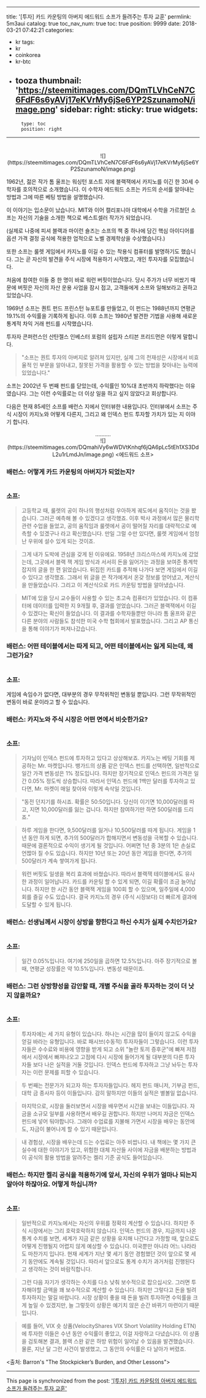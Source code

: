 
---
title: '[투자]  카드 카운팅의 아버지 에드워드 소프가 들려주는 투자 교훈'
permlink: 5m3aui
catalog: true
toc_nav_num: true
toc: true
position: 9999
date: 2018-03-21 07:42:21
categories:
- kr
tags:
- kr
- coinkorea
- kr-btc
- tooza
thumbnail: 'https://steemitimages.com/DQmTLVhCeN7C6FdF6s6yAVj17eKVrMy6jSe6YP2SzunamoN/image.png'
sidebar:
    right:
        sticky: true
widgets:
    -
        type: toc
        position: right
---


#
<center>
![](https://steemitimages.com/DQmTLVhCeN7C6FdF6s6yAVj17eKVrMy6jSe6YP2SzunamoN/image.png)
</center>

1962년, 젊은 작가 톰 울프는 워싱턴 포스트 지에 블랙잭에서 카지노를 이긴 한 30세 수학자를 호의적으로 소개했습니다.  이 수학자 에드워드 소프는 카드의 순서를 알아내는 방법과 그에 따른 베팅 방법을 설명했습니다.

이 이야기는 입소문이 났습니다.  MIT와 이어 캘리포니아 대학에서 수학을 가르쳤던 소프는 자신의 기술을 소개한 책으로 베스트셀러 작가가 되었습니다. 

(실제로 나중에 피셔 블랙과 마이런 숄즈는 소프의 책 중 하나에 담긴 핵심 아이디어를 옵션 가격 결정 공식에 적용한 업적으로 노벨 경제학상을 수상했습니다.)

또한 소프는 룰렛 게임에서 카지노를 이길 수 있는 착용식 컴퓨터를 발명하기도 했습니다.  그는 곧 자신의 발견을 주식 시장에 적용하기 시작했고, 개인 투자자를 모집했습니다. 

처음에 참여한 이들 중 한 명이 바로 워런 버핏이었습니다.  당시 주가가 너무 비쌌기 때문에 버핏은 자신의 자산 운용 사업을 잠시 접고, 고객들에게 소프와 일해보라고 권하고 있었습니다. 

1969년 소프는 퀀트 펀드 프린스턴 뉴포트를 만들었고, 이 펀드는 1988년까지 연평균 19.1%의 수익률을 기록하게 됩니다.  이후 소프는 1980년 발견한 기법을 사용해 새로운 통계적 차익 거래 펀드를 시작했습니다.

투자자 콘퍼런스인 산탄젤스 인베스터 포럼의 설립자 스티븐 프리드먼은 이렇게 말합니다.

>"소프는 퀀트 투자의 아버지로 알려져 있지만, 실제 그의 천재성은 시장에서 비효율적 인 부문을 알아내고, 잘못된 가격을 활용할 수 있는 방법을 찾아내는 능력에 있었습니다."

소프는 2002년 두 번째 펀드를 닫았는데, 수익률인 10%대 초반까지 하락했다는 이유였습니다.  그는 이런 수익률로는 더 이상 일을 하고 싶지 않았다고 회상합니다. 

다음은 현재 85세인 소프를 배런스 지에서 인터뷰한 내용입니다.  인터뷰에서 소프는 주식 시장이 카지노와 어떻게 다른지, 그리고 왜 인덱스 펀드 투자할 가치가 있는 지 이야기 합니다. 

<center>
..........
</center>


<center>
![](https://steemitimages.com/DQmahiVy6wWDVtKnhqf6jQA6pLc5tEh1XS3DdL2u1rLmdJn/image.png)
<에드워드 소프>
</center>

### 배런스: 어떻게 카드 카운팅의 아버지가 되었는지?
#
### 소프: 

>고등학교 때, 룰렛의 공이 하나의 행성처럼 우아하게 궤도에서 움직이는 것을 봤습니다.  그러곤 예측해 볼 수 있겠다고 생각했죠.  이후 박사 과정에서 많은 물리학 관련 수업을 들었고, 공의 움직임과 룰렛에서 공이 떨어질 자리를 대략적으로 예측할 수 있겠구나 라고 확신했습니다.  만일 그럴 수만 있다면, 룰렛 게임에서 엄청난 우위에 설수 있게 되는 것이죠.

>그게 내가 도박에 관심을 갖게 된 이유에요. 1958년 크리스마스에 카지노에 갔었는데, 그곳에서 블랙 잭 게임 방식과 서서히 돈을 잃어가는 과정을 보여준 통계학 잡지의 글을 한 편 읽었습니다.  뒤집힌 카드를 추적해 나가다 보면 게임에서 이길 수 있다고 생각했죠.  그래서 위 글을 쓴 작가에게서 온갖 정보를 얻어냈고, 계산식을 만들었습니다.  그리고 이 계산식으로 카드 카운팅 방법을 알아냈습니다.

>MIT에 있을 당시 교수들이 사용할 수 있는 초고속 컴퓨터가 있었습니다.  이 컴퓨터에 데이터를 입력한 지 9개월 후, 결과를 얻었습니다.  그러곤 블랙잭에서 이길 수 있겠다는 확신이 들었습니다.  이 결과를 수학자들뿐만 아니라 톰 울프와 같은 다른 분야의 사람들도 참석한 미국 수학 협회에서 발표했습니다.  그리고 AP 통신을 통해 이야기가 퍼져나갔습니다. 

### 배런스: 어떤 테이블에서는 따게 되고, 어떤 테이블에서는 잃게 되는데, 왜 그런가요?
#
### 소프: 

게임에 속임수가 없다면, 대부분의 경우 무작위적인 변동일 뿐입니다.  그런 무작위적인 변동이 바로 운이라고 할 수 있습니다. 

### 배런스: 카지노와 주식 시장은 어떤 면에서 비슷한가요?
#
### 소프: 

> 기자님이 인덱스 펀드에 투자하고 있다고 상상해보죠.  카지노는 베팅 기회를 제공하는 Mr. 마켓입니다.  뱅가드의 상품 같은  인덱스 펀드를 선택하면, 일반적으로 일간 가격 변동성은 1% 정도입니다.  하지만 장기적으로 인덱스 펀드의 가격은 일간 0.05% 정도씩 상승합니다.  따라서 인덱스 펀드에 1백만 달러를 투자하고 있다면, Mr. 마켓이 매일 찾아와 이렇게 속삭일 것입니다.

>"동전 던지기를 하시죠.  확률은 50:50입니다.  당신이 이기면 10,000달러를 따고, 지면 10,000달러를 잃는 겁니다.  하지만 참여하기만 하면 500달러를 드리죠."

>하루 게임을 한다면, 9,500달러를 잃거나 10,500달러를 따게 됩니다.  게임을 1년 동안 하게 되면, 추가의 500달러가 합해지면서 변동성을 극복할 수 있습니다.  때문에 결론적으로 수익이 생기게 될 것입니다.  어쩌면 1년 중 3분의 1은 손실로 언짢아 질 수도 있습니다.  하지만 10년 또는 20년 동안 게임을 한다면, 추가의 500달러가 계속 쌓여가게 됩니다. 

>워런 버핏도 일생을 복리 효과에 바쳤습니다.  따라서 블랙잭 테이블에서도 유사한 과정이 일어납니다.  카드를 카운팅 할 수 있게 되면, 이길 확률이 조금 늘어납니다.  하지만 한 시간 동안 블랙잭 게임을 100회 할 수 있으며, 일주일에 4,000회를 즐길 수도 있습니다.  결국 카지노의 경우 (주식 시장보다) 더 빠르게 결과에 도달할 수 있게 됩니다. 

### 배런스: 선생님께서 시장이 상방을 향한다고 하신 수치가 실제 수치인가요?
#
### 소프: 

>일간 0.05%입니다.  여기에 250일을 곱하면 12.5%입니다.  아주 장기적으로 볼 때, 연평균 성장률은 약 10.5%입니다. 변동성 때문이죠.

### 배런스: 그런 상방향성을 감안할 때, 개별 주식을 골라 투자하는 것이 더 낫지 않을까요?
#
### 소프: 

>투자자에는 세 가지 유형이 있습니다.  하나는 시간을 많이 들이지 않고도 수익을 얻길 바라는 유형입니다.  바로 패시브(수동적) 투자자들이 그렇습니다.  이런 투자자들은 수수료와 비용에 영향을 받게 되고 소위 "놀란 토끼 증후군"에 빠져 저점에서 시장에서 빠져나오고 고점에 다시 시장에 들어가게 될 대부분의 다른 투자자들 보다 나은 실적을 거둘 것입니다.  인덱스 펀드에 투자하고 그냥 놔두는 투자자는 이런 문제를 피할 수 있습니다.

>두 번째는 전문가가 되고자 하는 투자자들입니다.  헤지 펀드 매니저, 기부금 펀드, 대학 금 종사자 등이 이들입니다.  감히 말하지만 이들의 실적은 별볼일 없습니다.

>마지막으로, 시장을 둘러보면서 시장을 배우면서 시간을 보내는 이들입니다.  자금을 소규모 일부를 사용하면서 배우길 권합니다. 하지만 나머지 자금은 인덱스 펀드에 넣어 둬야합니다.  그래야 수업료를 지불해 가면서 시장을 배우는 동안에도, 자금이 불어나게 할 수 있기 때문입니다. 

>내 경험상, 시장을 배우는데 드는 수업료는 아주 비쌉니다.  내 책에는  몇 가지 큰 실수에 대한 이야기가 있고, 위험한 대체 자산들 사이에 자금을 배분하는 방법과 이 공식의 활용 방법을 알려주는 켈리 기준 공식도 들어있습니다. 

### 배런스: 하지만 켈리 공식을 적용하기에 앞서, 자신의 우위가 얼마나 되는지 알아야 하잖아요.  어떻게 하십니까?
#
### 소프: 

>일반적으로 카지노에서는 자신의 우위를 정확히 계산할 수 있습니다.  하지만 주식 시장에서는 그리 호락호락하지 않습니다.  인덱스 펀드의 경우, 지금까지 나온 통계 수치를 보면, 세계가 지금 같은 상황을 유지해 나간다고 가정할 때,  앞으로도 어떻게 진행될지 어렵지 않게 예상할 수 있습니다.  미국뿐만 아니라 어느 나라라도 마찬가지 입니다.  현재 세계가 지난 몇 세기 동안 경험했던 것이 앞으로 몇 세기 동안에도 계속될 것입니다. 따라서 앞으로도 통계 수치가 과거처럼 진행된다고 생각하는 것이 바람직합니다. 

>그런 다음 자기가 생각하는 수치를 다소 낮춰 보수적으로 잡으십시오.  그러면 투자해야할 금액을 꽤 보수적으로 계산할 수 있습니다.  하지만 그렇다고 돈을 빌려 투자하지는 말길 바랍니다.  시장 상황이 좋을 때 돈을 빌려 투자하면 수익률을 크게 높일 수 있겠지만, 늘 그렇듯이 상황은 예기치 않은 순간 바뀌기 마련이기 때문입니다. 
 
>예를 들어, VIX 숏 상품(VelocityShares VIX Short Volatility Holding ETN)에 투자한 이들은 수년 동안 수익률이 좋았고, 이걸 자랑하고 다녔습니다.  이 상품을 검토해본 결과, 블랙 스완 같은 하방 위험이 일어날 수 있음을 발견했습니다.  물론, 지난 달 그런 사건이 발생했고, 그 동안의 수익률은 다 날아가 버렸죠.

<출처: Barron's "The Stockpicker’s Burden, and Other Lessons">

- - -

This page is synchronized from the post: ['[투자]  카드 카운팅의 아버지 에드워드 소프가 들려주는 투자 교훈'](https://steemit.com/@pius.pius/5m3aui)

